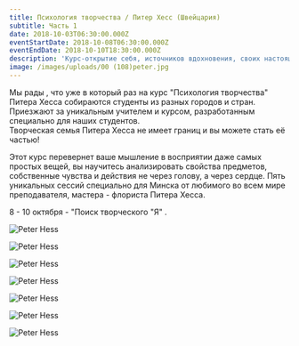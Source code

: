 ```yaml
---
title: Психология творчества / Питер Хесс (Швейцария)
subtitle: Часть 1
date: 2018-10-03T06:30:00.000Z
eventStartDate: 2018-10-08T06:30:00.000Z
eventEndDate: 2018-10-10T18:30:00.000Z
description: 'Курс-открытие себя, источников вдохновения, своих настоящих чувств!'
image: /images/uploads/00 (108)peter.jpg
---
```

Мы рады , что уже в который раз на курс "Психология творчества" Питера Хесса собираются студенты из разных городов и стран. Приезжают за уникальным учителем и курсом, разработанным специально для наших студентов. \
Творческая семья Питера Хесса не имеет границ и вы можете стать её частью!

Этот курс перевернет ваше мышление в восприятии даже самых простых вещей, вы научитесь анализировать свойства предметов, собственные чувства и действия не через голову, а через сердце. Пять уникальных сессий специально для Минска от любимого во всем мире преподавателя, мастера - флориста Питера Хесса.

8 - 10 октября - "Поиск творческого "Я" .

![Peter Hess](/images/uploads/050.jpg)

![Peter Hess](/images/uploads/038.jpg)

![Peter Hess](/images/uploads/Photo_0968.jpg)

![Peter Hess](/images/uploads/Photo_0989.jpg)

![Peter Hess](/images/uploads/Photo_1038.jpg)

![Peter Hess](/images/uploads/Photo_1308.jpg)

![Peter Hess](/images/uploads/Photo_1884.jpg)
